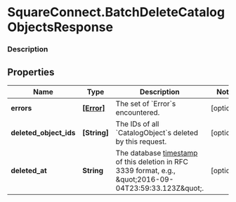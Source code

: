 # SquareConnect.BatchDeleteCatalogObjectsResponse

### Description



## Properties
Name | Type | Description | Notes
------------ | ------------- | ------------- | -------------
**errors** | [**[Error]**](Error.md) | The set of &#x60;Error&#x60;s encountered. | [optional] 
**deleted_object_ids** | **[String]** | The IDs of all &#x60;CatalogObject&#x60;s deleted by this request. | [optional] 
**deleted_at** | **String** | The database [timestamp](#workingwithdates) of this deletion in RFC 3339 format, e.g., \&quot;2016-09-04T23:59:33.123Z\&quot;. | [optional] 


